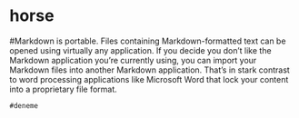 # horse
#Markdown is portable. Files containing Markdown-formatted text can be opened using virtually any application. If you decide you don’t like the Markdown application you’re currently using, you can import your Markdown files into another Markdown application. That’s in stark contrast to word processing applications like Microsoft Word that lock your content into a proprietary file format.
```
#deneme 
```